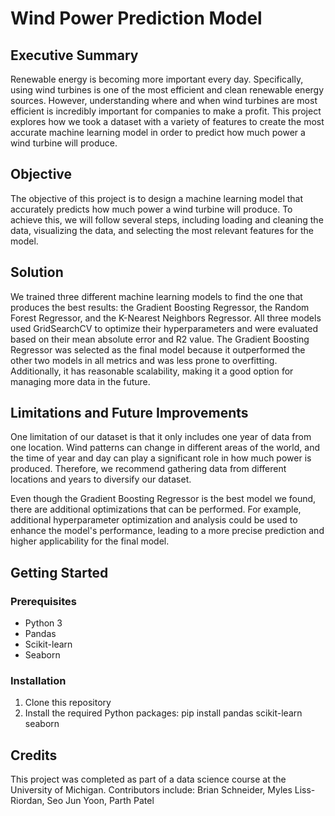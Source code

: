# Wind Power Prediction Model

## Executive Summary
Renewable energy is becoming more important every day. Specifically, using wind turbines is one of the most efficient and clean renewable energy sources. However, understanding where and when wind turbines are most efficient is incredibly important for companies to make a profit. This project explores how we took a dataset with a variety of features to create the most accurate machine learning model in order to predict how much power a wind turbine will produce.

## Objective
The objective of this project is to design a machine learning model that accurately predicts how much power a wind turbine will produce. To achieve this, we will follow several steps, including loading and cleaning the data, visualizing the data, and selecting the most relevant features for the model.

## Solution
We trained three different machine learning models to find the one that produces the best results: the Gradient Boosting Regressor, the Random Forest Regressor, and the K-Nearest Neighbors Regressor. All three models used GridSearchCV to optimize their hyperparameters and were evaluated based on their mean absolute error and R2 value. The Gradient Boosting Regressor was selected as the final model because it outperformed the other two models in all metrics and was less prone to overfitting. Additionally, it has reasonable scalability, making it a good option for managing more data in the future.

## Limitations and Future Improvements
One limitation of our dataset is that it only includes one year of data from one location. Wind patterns can change in different areas of the world, and the time of year and day can play a significant role in how much power is produced. Therefore, we recommend gathering data from different locations and years to diversify our dataset. 

Even though the Gradient Boosting Regressor is the best model we found, there are additional optimizations that can be performed. For example, additional hyperparameter optimization and analysis could be used to enhance the model's performance, leading to a more precise prediction and higher applicability for the final model.

## Getting Started

### Prerequisites
* Python 3
* Pandas
* Scikit-learn
* Seaborn

### Installation
1. Clone this repository
2. Install the required Python packages: pip install pandas scikit-learn seaborn

## Credits
This project was completed as part of a data science course at the University of Michigan. Contributors include: Brian Schneider, Myles Liss-Riordan, Seo Jun Yoon, Parth Patel
